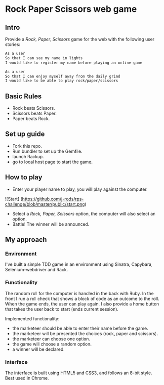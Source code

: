 # Rock Paper Scissors web game

Intro 
----

Provide a _Rock, Paper, Scissors_ game for the web with the following user stories:

```sh
As a user
So that I can see my name in lights
I would like to register my name before playing an online game

As a user
So that I can enjoy myself away from the daily grind
I would like to be able to play rock/paper/scissors
```

## Basic Rules

- Rock beats Scissors.
- Scissors beats Paper.
- Paper beats Rock.

## Set up guide
- Fork this repo.
- Run bundler to set up the Gemfile.
- launch Rackup.
- go to local host page to start the game.

## How to play

- Enter your player name to play, you will play against the computer.


![Start]
(https://github.com/j-rods/rps-challenge/blob/master/public/start.png)


- Select a _Rock, Paper, Scissors_ option, the computer will also select an option.
- Battle! The winner will be announced.

## My approach

### Environment

I've built a simple TDD game in an environment using Sinatra, Capybara, Selenium-webdriver and Rack.

### Functionality

The random roll for the computer is handled in the back with Ruby. In the front I run a roll check that shows a block of code as an outcome to the roll.
When the game ends, the user can play again.
I also provide a home button that takes the user back to start (ends current session).

Implemented functionality:

- the marketeer should be able to enter their name before the game.
- the marketeer will be presented the choices (rock, paper and scissors).
- the marketeer can choose one option.
- the game will choose a random option.
- a winner will be declared.

### Interface

The interface is built using HTML5 and CSS3, and follows an 8-bit style.
Best used in Chrome.



